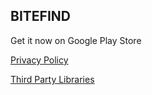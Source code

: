 ## BITEFIND

Get it now on Google Play Store

[Privacy Policy](https://necessitateapps.github.io/BiteFind/privacy_policy.html)

[Third Party Libraries](https://necessitateapps.github.io/BiteFind/privacy_policy.html)
